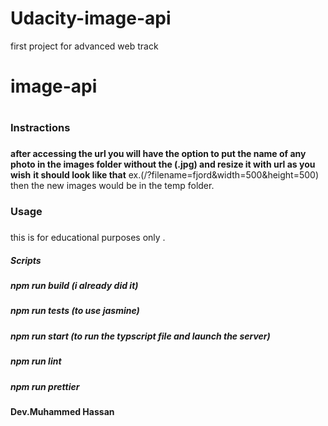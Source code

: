 # Udacity-image-api
first project for advanced web track

# image-api <h1>

### Instractions <h3>

__after accessing the url you will have the option to put the name of any photo in the images folder without the (.jpg) and resize it with url as you wish__
__it should look like that__ ex.(/?filename=fjord&width=500&height=500) then the new images would be in the temp folder.

### Usage <h3>

this is for educational purposes only .

##### Scripts 
##### npm run build (i already did it)
##### npm run tests (to use jasmine)
##### npm run start (to run the typscript file and launch the server)
##### npm run lint
##### npm run prettier

**Dev.Muhammed Hassan**

